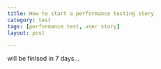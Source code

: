 ```yaml
---
title: How to start a performance testing story
category: test
tags: [performance test, user story]
layout: post

---
```


will be finised in 7 days...